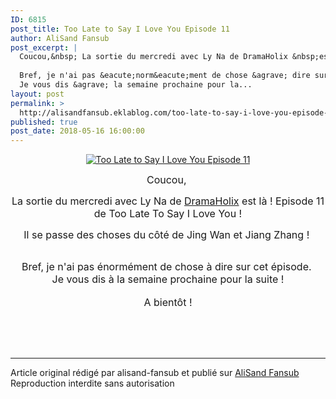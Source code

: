 ```yaml
---
ID: 6815
post_title: Too Late to Say I Love You Episode 11
author: AliSand Fansub
post_excerpt: |
  Coucou,&nbsp; La sortie du mercredi avec Ly Na de DramaHolix &nbsp;est l&agrave; ! Episode 11 de Too Late To Say I Love You ! Il se passe des choses du c&ocirc;t&eacute; de Jing Wan et Jiang Zhang !&nbsp;
  
  Bref, je n'ai pas &eacute;norm&eacute;ment de chose &agrave; dire sur cet &eacute;pisode.&nbsp;
  Je vous dis &agrave; la semaine prochaine pour la...
layout: post
permalink: >
  http://alisandfansub.eklablog.com/too-late-to-say-i-love-you-episode-11-a144724762
published: true
post_date: 2018-05-16 16:00:00
---
```

<p style="text-align: center;"><a href="http://ekladata.com/wUi4w3ZQow2ufPfYJuZAHxLDr5I.png"><img src="https://united-subs.dearclouds.com/wp-content/uploads/2018/05/6fc5ac8f73197948b2ae01b09e09a799.jpg" alt="Too Late to Say I Love You Episode 11"/></a></p>
<p style="text-align: center;"><span style="font-size: 12pt;">Coucou,&nbsp;</span></p>
<p style="text-align: center;"><span style="font-size: 12pt;">La sortie du mercredi avec Ly Na de <a href="https://dramaholixvip.wordpress.com/">DramaHolix</a>&nbsp;est l&agrave; ! Episode 11 de Too Late To Say I Love You !</span></p>
<p style="text-align: center;"><span style="font-size: 12pt;">Il se passe des choses du c&ocirc;t&eacute; de Jing Wan et Jiang Zhang !&nbsp;</span><br/><br/></p>
<p style="text-align: center;"><span style="font-size: 12pt;">Bref, je n'ai pas &eacute;norm&eacute;ment de chose &agrave; dire sur cet &eacute;pisode.&nbsp;</span><br/><span style="font-size: 12pt;">Je vous dis &agrave; la semaine prochaine pour la suite !</span><br/><br/><span style="font-size: 12pt;">A bient&ocirc;t !</span></p><br /><br /><br /><hr />Article original rédigé par alisand-fansub et publié sur <a href="http://alisandfansub.eklablog.com/">AliSand Fansub</a> <br /> Reproduction interdite sans autorisation